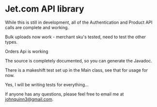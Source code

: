 # Jet.com API library

While this is still in development, all of the Authentication and Product API calls are complete and working.

Bulk uploads now work - merchant sku's tested, need to test the other types.

Orders Api is working

The source is completely documented, so you can generate the Javadoc.

There is a makeshift test set up in the Main class, see that for usage for now.  

Yes, I will be writing tests for everything...

If anyone has any questions, please feel free to email me at johnquinn3@gmail.com.

